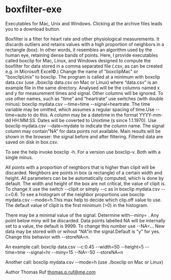# boxfilter-exe
Executables for Mac, Unix and Windows.
Clicking at the archive files leads you to a download button.

Boxfilter is a filter for heart rate and other physiological measurements. It discards outliers and retains values with a high proportion of neighbors in a rectangle (box). In other words, it resembles an algorithm used by the human eye, retaining dense bands of points. Here, I provide executables called boxclip for Mac, Linux, and Windows designed to compute the boxfilter for data stored in a comma separated file (.csv, as can be created e.g. in Microsoft Excel©.) Change the name of "boxclipMac" or "boxclipUnix" to boxclip.
The program is called at a minimum with boxclip data.csv (use ./boxclip data.csv on Mac or Linux) where “data.csv” is an example file in the same directory. Analysed will be the columns named x and y for measurement times and signal. Other columns will be ignored. To use other names, such as "time” and “heartrate” use switches (with double minus): boxclip mydata.csv --time=time --signal=heartrate. The time variable may be omitted, which assumes a regular spacing of time.Use --time=auto to do this. A column may be a datetime in the format YYYY-mm-dd HH:MM:SS. Dates will be coverted to Unixtime (s since 1.1.1970). Use boxclip mydata.csv --date=mydate to indicate the column name. The signal column may contain"NA" for data points not available. Main results will be shown in the browser: the signal before and after filtering. Filtered data are saved on disk in box.csv.

To see the help invoke boxclip -h. For a version use boxclip-v. Both with a single minus.

All points with a proportion of neighbors that is higher than clipit will be discarded. Neighbors are points in box (a rectangle) of a certain width and height. All parameters can be be automatically computed, which is done by default. The width and height of the box are not critical, the value of clipit is. To change it use the switch --clipit or simply --c as in boxclip mydata.csv --c=0.6. To see a histogram of the neighbor proportions use boxclip mydata.csv --mode=h.This max help to decide which clip.off value to use. The default value of clipit is the first minimum (>0) in the histogram.

There may be a minimal value of the signal. Determine with--miny=  . Any point below miny will be discarded. Data points labelled NA will be internally set to a value, the default is 9999. To change this number use --NA=... New data may be stored with or wihout "NA"in the signal.Default is "y" for yes. Change this behavior with --storeNA=n.

An example call: boxclip data.csv --c:0.45 --width=50 --height=5 --time=tme --signal=hr --miny=15 --NA=-50 --storeNA=n

Another call: boxclip mydata.csv --mode=h (use ./boxclip on Mac or Linux)

Author Thomas Ruf thomas.p.ruf@me.com

